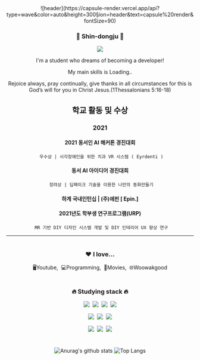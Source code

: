 <div align="center">
![header](https://capsule-render.vercel.app/api?type=wave&color=auto&height=300&section=header&text=capsule%20render&fontSize=90)
<h3>🔰 Shin-dongju 🔰</h3>
<p><a href="https://eastzoo.co.kr" target="_blank"><img src="https://img.shields.io/badge/Laboratory-8E7CC3?style=flat&logo=Notion&logoColor=white"/></a></p>
<p>I'm a student who dreams of becoming a developer!</p>
<p>My main skills is Loading..</p>
 
<p>Rejoice always, pray continually, give thanks in all circumstances for this is God’s will for you in Christ Jesus.(1Thessalonians 5:16-18)</p>
  
<!-- 
 ## :computer: Main Stack
 -->
 ## 학교 활동 및 수상

   ### 2021
   #### 2021 동서인 AI 해커톤 경진대회 
     우수상 | 시각장애인을 위한 치과 VR 시스템 ( Eyrdenti )
   #### 동서 AI 아이디어 경진대회
     장려상 | 딥페이크 기술을 이용한 나만의 동화만들기
   #### 하계 국내인턴십 | (주)에핀 [ Epin.]
   #### 2021년도 학부생 연구프로그램(URP)
     MR 기반 DIY 디자인 시스템 개발 및 DIY 인테리어 UX 향상 연구

 ---
 
#
<h3>❤️ I love...</h3>
<p>🖥Youtube,&nbsp;&nbsp;💻Programming,&nbsp;&nbsp;🎥Movies,&nbsp;&nbsp;🌐Woowakgood</p>
  
#
<h3>🔥 Studying stack 🔥</h3>
<p><img src="https://img.shields.io/badge/HTML5-E34F26?style=flat&logo=html5&logoColor=white"/>&nbsp;&nbsp;<img src="https://img.shields.io/badge/CSS3-1572B6?style=flat&logo=css3&logoColor=white"/>&nbsp;&nbsp;<img src="https://img.shields.io/badge/JavaScript-gray?style=flat&logo=JavaScript&logoColor=F7DF1E"/>&nbsp;&nbsp;<img src="https://img.shields.io/badge/React-white?style=flat&logo=React&logoColor=61DAFB"/>

<p><img src="https://img.shields.io/badge/Node.js-c2c5c5?style=flat&logo=Node.js&logoColor=339933"/>&nbsp;&nbsp;<img src="https://img.shields.io/badge/Java-007396?style=flat&logo=Java&logoColor=white"/>&nbsp;&nbsp;<img src="https://img.shields.io/badge/Python-white?style=flat&logo=Python&logoColor=#3776AB"/></p>

<p><img src="https://img.shields.io/badge/Notion-b4f5bd?style=flat&logo=Notion&logoColor=black"/>&nbsp;&nbsp;<img src="https://img.shields.io/badge/GitHub-gray?style=flat&logo=GitHub&logoColor=black"/>&nbsp;&nbsp;<img src="https://img.shields.io/badge/Git-blue?style=flat&logo=Git&logoColor=F05032"/></p>
  
#
![Anurag's github stats](https://github-readme-stats.vercel.app/api?username=eastzoo&show_icons=true&theme=tokyonight)
![Top Langs](https://github-readme-stats.vercel.app/api/top-langs/?username=eastzoo&layout=compact&theme=tokyonight)

</div>
